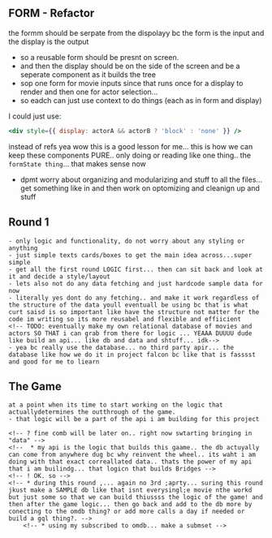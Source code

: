 

<!-- TODO: need a route in between createTree and the main / (game)route... like `winnerViewTree/${userName}` or something SPECIFIC! SO THAT... it can be sharrrrred.. and we just need it for calrity -->


## FORM - Refactor
<!--* we need a different approacj wheere i like have the same form stay in the middle of the screen for inputs/btn clicks, and then a seperate component that renders the cards on the side of the screen aka buildin9g the tree -->
the formm should be serpate from the dispolayy bc the form is the input and the display is the output
- so a reusable form should be presnt on screen.
- and then the display should be on the side of the screen and be a seperate component as it builds the tree
- sop one form for movie inputs since that runs once for a display to render and then one for actor selection... 
- so eadch can just use context to do things (each as in form and display)
<!-- ! make it so the form is always on the botoom and the display tree is built up top -->
I could just use:
```jsx
<div style={{ display: actorA && actorB ? 'block' : 'none' }} />
``` 
instead of refs 
yea wow this is a good lesson for me... this is how we can keep these components PURE.. only doing or reading like one thing..
the ```formState thing```... that makes sense now
<!-- NOW -->
<!--* hokay got the form part going proper!  NEXT:: get the display to respond to this shiz-->

- dpmt worry about organizing and modularizing and stuff to all the files... get something like in and then work on optomizing and cleanign up and stuff




<!-- ! no display -->


## Round 1
    - only logic and functionality, do not worry about any styling or anything
    - just simple texts cards/boxes to get the main idea across...super simple
    - get all the first round LOGIC first... then can sit back and look at it and decide a style/layout
    - lets also not do any data fetching and just hardcode sample data for now
    - literally yes dont do any fetching.. and make it work regardless of the structure of the data youll eventuall be using bc that is what curt saisd is so important like have the structure not matter for the code im writing so its more reusabel and flexible and effiicient
    <!-- TODO: eventually make my own relational database of movies and actors SO THAT i can grab from there for logic ... YEAAA DUUUU dude like build an api... like db and data and shtuff... idk-->
    - yea bc really use the database... no third party apir... the database like how we do it in project falcon bc like that is fasssst and good for me to liearn




## The Game
    at a point when its time to start working on the logic that actuallydetermines the outthrough of the game.
    - that logic will be a part of the api i am building for this project

    <!-- ? fine comb will be later on.. right now swtarting bringing in "data" -->
    <!--  * my api is the logic that builds this gaame.. the db actuyally can come from anywhere dug bc why reinvent the wheel.. its waht i am doing with that exact correallated data.. thats the power of my api that i am builindg... that logicn that builds Bridges -->
    <!-- ! OK. so -->
    <!-- * during this round ,... again no 3rd ;aprty... suring this round jkust make a SAMPLE db like that isnt everysingl;e movie nthe workd but just some so that we can build thiussss the logic of the game! and then after the game logic... then go back and add to the db more by conecting to the omdb thing? or add more calls a day if needed or build a gql thing?. -->
        <!-- * using my subscribed to omdb... make a submset -->